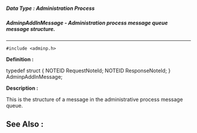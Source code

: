 ##### Data Type : Administration Process
##### AdminpAddInMessage - Administration process message queue message structure.
---
```
#include <adminp.h>
```

**Definition :**

typedef struct {
   NOTEID RequestNoteId; 
   NOTEID ResponseNoteId;
} AdminpAddInMessage;

**Description :**

This is the structure of a message in the administrative process message queue.


**See Also :**
---
